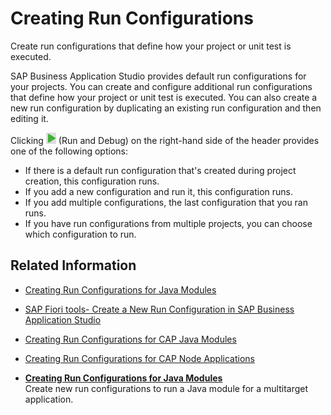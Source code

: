 <!-- loioe3cbf81c81d64cddb66151b3b7ad6bef -->

# Creating Run Configurations

Create run configurations that define how your project or unit test is executed.

SAP Business Application Studio provides default run configurations for your projects. You can create and configure additional run configurations that define how your project or unit test is executed. You can also create a new run configuration by duplicating an existing run configuration and then editing it.

Clicking ![Run](images/run_from_header_568fb6d.png) \(Run and Debug\) on the right-hand side of the header provides one of the following options:

-   If there is a default run configuration that's created during project creation, this configuration runs.
-   If you add a new configuration and run it, this configuration runs.
-   If you add multiple configurations, the last configuration that you ran runs.
-   If you have run configurations from multiple projects, you can choose which configuration to run.



<a name="loioe3cbf81c81d64cddb66151b3b7ad6bef__section_il1_myl_drb"/>

## Related Information

-   [Creating Run Configurations for Java Modules](creating-run-configurations-for-java-modules-c206766.md)
-   [SAP Fiori tools- Create a New Run Configuration in SAP Business Application Studio](https://help.sap.com/docs/SAP_FIORI_tools/17d50220bcd848aa854c9c182d65b699/05f2a9ef5e27402382d1ac9cfb98537f.html)
-   [Creating Run Configurations for CAP Java Modules](https://help.sap.com/viewer/9c36fdb911ae4cadab467a314d9e331f/Cloud/en-US/05cafd835c4348249d311c4e41a4f0db.html)
-   [Creating Run Configurations for CAP Node Applications](https://help.sap.com/viewer/9c36fdb911ae4cadab467a314d9e331f/Cloud/en-US/149f285d410642c291855258aa13a46d.html)

-   **[Creating Run Configurations for Java Modules](creating-run-configurations-for-java-modules-c206766.md "Create new run configurations to run a Java module for a multitarget
		application.")**  
Create new run configurations to run a Java module for a multitarget application.

